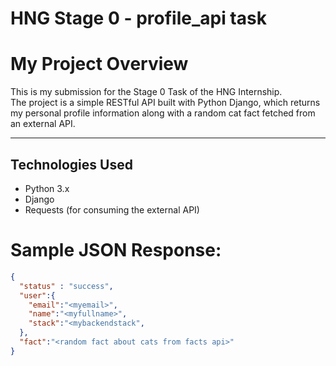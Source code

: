 # HNG Stage 0 - profile_api task

# My Project Overview
This is my submission for the Stage 0 Task of the  HNG Internship.  
The project is a simple RESTful API built with Python Django, which returns my personal profile information along with a random cat fact fetched from an external API.

---

## Technologies Used
- Python 3.x  
- Django  
- Requests (for consuming the external API)

# Sample JSON Response:
```json
{
  "status" : "success",
  "user":{
    "email":"<myemail>",
    "name":"<myfullname>",
    "stack":"<mybackendstack",
  },
  "fact":"<random fact about cats from facts api>"
}
